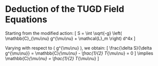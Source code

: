 # Deduction of the TUGD Field Equations

Starting from the modified action:
\[
S = \int \sqrt{-g} \left( \mathbb{C}_{\mu\nu} g^{\mu\nu} + \mathcal{L}_m \right) d^4x
\]

Varying with respect to \( g^{\mu\nu} \), we obtain:
\[
\frac{\delta S}{\delta g^{\mu\nu}} = \mathbb{C}_{\mu\nu} - \frac{1}{2} T_{\mu\nu} = 0
\]
\implies \mathbb{C}_{\mu\nu} = \frac{1}{2} T_{\mu\nu}
\]
